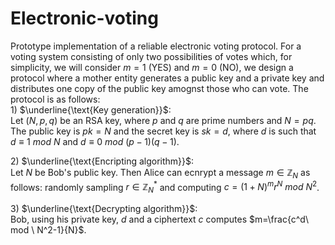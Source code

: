 # Electronic-voting
Prototype implementation of a reliable electronic voting protocol. For a voting system consisting of only two possibilities of votes which, for simplicity, we will consider $m=1$ (YES) and $m=0$ (NO), we design a protocol where a mother entity generates a public key and a private key and distributes one copy of the public key amognst those who can vote. The protocol is as follows:\
$1)$ $\underline{\text{Key generation}}$:\
Let $(N,p,q)$ be an RSA key, where $p$ and $q$ are prime numbers and $N=pq$. The public key is $pk=N$ and the secret key is $sk=d$, where $d$ is such that $d\equiv 1 \ mod \ N$ and $d\equiv 0 \ mod \ (p-1)(q-1)$.

$2)$ $\underline{\text{Encripting algorithm}}$:\
Let $N$ be Bob's public key. Then Alice can ecnrypt a message $m\in\mathbb{Z}_N$ as follows: randomly sampling $r\in\mathbb{Z}_N^*$ and computing $c=(1+N)^mr^N\ mod \ N^2$.

$3)$ $\underline{\text{Decrypting algorithm}}$:\
Bob, using his private key, $d$ and a ciphertext $c$ computes $m=\frac{c^d\ mod \ N^2-1}{N}$.
